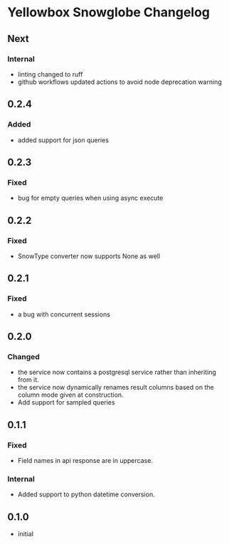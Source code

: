 # Yellowbox Snowglobe Changelog
## Next
### Internal
* linting changed to ruff
* github workflows updated actions to avoid node deprecation warning
## 0.2.4
### Added
* added support for json queries
## 0.2.3
### Fixed
* bug for empty queries when using async execute
## 0.2.2
### Fixed
* SnowType converter now supports None as well
## 0.2.1
### Fixed
* a bug with concurrent sessions
## 0.2.0
### Changed
* the service now contains a postgresql service rather than inheriting from it.
* the service now dynamically renames result columns based on the column mode given at construction.
* Add support for sampled queries
## 0.1.1
### Fixed
* Field names in api response are in uppercase.
### Internal
* Added support to python datetime conversion.
## 0.1.0
* initial
